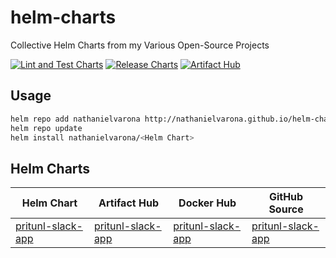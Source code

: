 # helm-charts
Collective Helm Charts from my Various Open-Source Projects

[![Lint and Test Charts](https://github.com/nathanielvarona/helm-charts/actions/workflows/ci.yml/badge.svg)](https://github.com/nathanielvarona/helm-charts/actions/workflows/ci.yml)
[![Release Charts](https://github.com/nathanielvarona/helm-charts/actions/workflows/release.yml/badge.svg)](https://github.com/nathanielvarona/helm-charts/actions/workflows/release.yml)
[![Artifact Hub](https://img.shields.io/endpoint?url=https://artifacthub.io/badge/repository/nathanielvarona)](https://artifacthub.io/packages/search?user=nathanielvarona)

## Usage

```bash
helm repo add nathanielvarona http://nathanielvarona.github.io/helm-charts/
helm repo update
helm install nathanielvarona/<Helm Chart>
```

## Helm Charts

Helm Chart | Artifact Hub | Docker Hub | GitHub Source
---------|----------|----------|----------
 [pritunl-slack-app](https://github.com/nathanielvarona/helm-charts/tree/main/charts/pritunl-slack-app) | [pritunl-slack-app](https://artifacthub.io/packages/helm/pritunl-slack-app/pritunl-slack-app) | [pritunl-slack-app](https://hub.docker.com/r/nathanielvarona/pritunl-slack-app) | [pritunl-slack-app](https://github.com/nathanielvarona/pritunl-slack-app)
